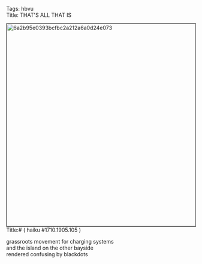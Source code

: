 Tags: hbvu  
Title: THAT'S ALL THAT IS  
  
<p><img src="https://objects.hbvu.su/blotpix/2013/03/20.jpeg" width=540 height=540 alt="6a2b95e0393bcfbc2a212a6a0d24e073" border=1>  
Title:# ( haiku #1710.1905.105 )  
  
grassroots movement for charging systems  
and the island on the other bayside  
rendered confusing by blackdots  
